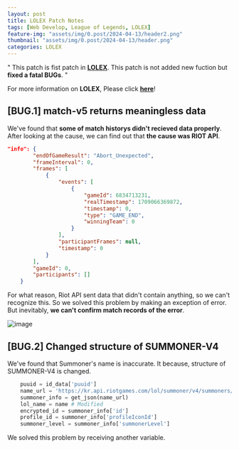 ```yaml
---
layout: post
title: LOLEX Patch Notes
tags: [Web Develop, League of Legends, LOLEX]
feature-img: "assets/img/0.post/2024-04-13/header2.png"
thumbnail: "assets/img/0.post/2024-04-13/header.png"
categories: LOLEX
---
```


" This patch is fist patch in [**LOLEX**](http://ko-web.com/lolex). This patch is not added new fuction but **fixed a fatal BUGs**. "

For more information on **LOLEX**, Please click [**here**](https://koderwiki.github.io/lolex/2024/02/15/LOLEX-Release.html)! <br>

## [BUG.1] match-v5 returns meaningless data 

We've found that **some of match historys didn't recieved data properly**. After looking at the cause, we can find out that **the cause was RIOT API**.

```json
"info": {
        "endOfGameResult": "Abort_Unexpected",
        "frameInterval": 0,
        "frames": [
            {
                "events": [
                    {
                        "gameId": 6834713231,
                        "realTimestamp": 1709066369872,
                        "timestamp": 0,
                        "type": "GAME_END",
                        "winningTeam": 0
                    }
                ],
                "participantFrames": null,
                "timestamp": 0
            }
        ],
        "gameId": 0,
        "participants": []
    }
```
For what reason, Riot API sent data that didn't contain anything, so we can't recognize this. So we solved this problem by making an exception of error. But inevitably, **we can't confirm match records of the error**.

![image](https://github.com/KoderWiki/koderwiki.github.io/assets/153072257/95ccb3d1-e534-4d59-9dd7-7160071ed63f)

## [BUG.2] Changed structure of SUMMONER-V4

We've found that Summoner's name is inaccurate. It because, structure of SUMMONER-V4 is changed.

```python
    puuid = id_data['puuid']
    name_url = 'https://kr.api.riotgames.com/lol/summoner/v4/summoners/by-puuid/{}?api_key={}'.format(puuid,apikey)
    summoner_info = get_json(name_url)
    lol_name = name # Modified
    encrypted_id = summoner_info['id']
    profile_id = summoner_info['profileIconId']
    summoner_level = summoner_info['summonerLevel']
```

We solved this problem by receiving another variable.




























